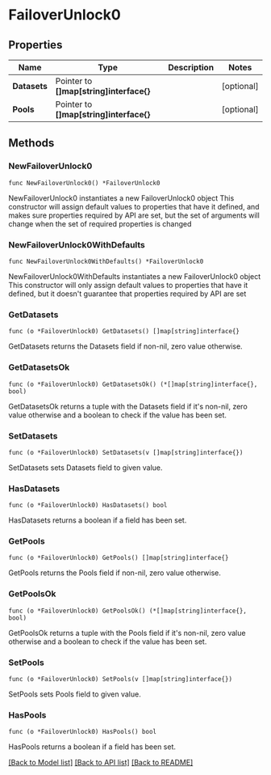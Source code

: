 # FailoverUnlock0

## Properties

Name | Type | Description | Notes
------------ | ------------- | ------------- | -------------
**Datasets** | Pointer to **[]map[string]interface{}** |  | [optional] 
**Pools** | Pointer to **[]map[string]interface{}** |  | [optional] 

## Methods

### NewFailoverUnlock0

`func NewFailoverUnlock0() *FailoverUnlock0`

NewFailoverUnlock0 instantiates a new FailoverUnlock0 object
This constructor will assign default values to properties that have it defined,
and makes sure properties required by API are set, but the set of arguments
will change when the set of required properties is changed

### NewFailoverUnlock0WithDefaults

`func NewFailoverUnlock0WithDefaults() *FailoverUnlock0`

NewFailoverUnlock0WithDefaults instantiates a new FailoverUnlock0 object
This constructor will only assign default values to properties that have it defined,
but it doesn't guarantee that properties required by API are set

### GetDatasets

`func (o *FailoverUnlock0) GetDatasets() []map[string]interface{}`

GetDatasets returns the Datasets field if non-nil, zero value otherwise.

### GetDatasetsOk

`func (o *FailoverUnlock0) GetDatasetsOk() (*[]map[string]interface{}, bool)`

GetDatasetsOk returns a tuple with the Datasets field if it's non-nil, zero value otherwise
and a boolean to check if the value has been set.

### SetDatasets

`func (o *FailoverUnlock0) SetDatasets(v []map[string]interface{})`

SetDatasets sets Datasets field to given value.

### HasDatasets

`func (o *FailoverUnlock0) HasDatasets() bool`

HasDatasets returns a boolean if a field has been set.

### GetPools

`func (o *FailoverUnlock0) GetPools() []map[string]interface{}`

GetPools returns the Pools field if non-nil, zero value otherwise.

### GetPoolsOk

`func (o *FailoverUnlock0) GetPoolsOk() (*[]map[string]interface{}, bool)`

GetPoolsOk returns a tuple with the Pools field if it's non-nil, zero value otherwise
and a boolean to check if the value has been set.

### SetPools

`func (o *FailoverUnlock0) SetPools(v []map[string]interface{})`

SetPools sets Pools field to given value.

### HasPools

`func (o *FailoverUnlock0) HasPools() bool`

HasPools returns a boolean if a field has been set.


[[Back to Model list]](../README.md#documentation-for-models) [[Back to API list]](../README.md#documentation-for-api-endpoints) [[Back to README]](../README.md)



